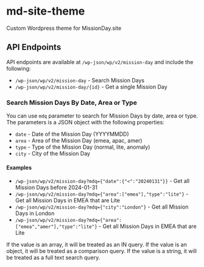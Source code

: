 # md-site-theme
Custom Wordpress theme for MissionDay.site

## API Endpoints
API endpoints are available at `/wp-json/wp/v2/mission-day` and include the following:

- `/wp-json/wp/v2/mission-day` - Search Mission Days
- `/wp-json/wp/v2/mission-day/{id}` - Get a single Mission Day

### Search Mission Days By Date, Area or Type
You can use `mdq` parameter to search for Mission Days by date, area or type. The parameters is a JSON object with the following properties:

- `date` - Date of the Mission Day (YYYYMMDD)
- `area` - Area of the Mission Day (emea, apac, amer)
- `type` - Type of the Mission Day (normal, lite, anomaly)
- `city` - City of the Mission Day

#### Examples
- `/wp-json/wp/v2/mission-day?mdq={"date":{"<":"20240131"}}` - Get all Mission Days before 2024-01-31
- `/wp-json/wp/v2/mission-day?mdq={"area":["emea"],"type":"lite"}` - Get all Mission Days in EMEA that are Lite
- `/wp-json/wp/v2/mission-day?mdq={"city":"London"}` - Get all Mission Days in London
- `/wp-json/wp/v2/mission-day?mdq={"area":["emea","amer"],"type":"lite"}` - Get all Mission Days in EMEA that are Lite

If the value is an array, it will be treated as an IN query. If the value is an object, it will be treated as a comparison query. If the value is a string, it will be treated as a full text search query.